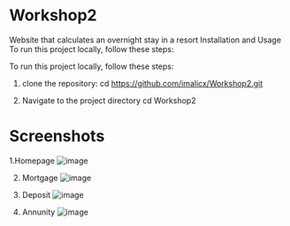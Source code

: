 # Workshop2
Website that calculates an overnight stay in a resort
Installation and Usage To run this project locally, follow these steps:

To run this project locally, follow these steps:

1. clone the repository:
cd https://github.com/imalicx/Workshop2.git

2. Navigate to the project directory
cd Workshop2
# Screenshots
1.Homepage
![image](https://github.com/imalicx/Workshop2/assets/130395112/53b4f60d-0eac-44d3-97b7-37eb83a11129)

2. Mortgage
![image](https://github.com/imalicx/Workshop2/assets/130395112/e3677494-3d8a-4416-baac-096f5d518832)

3. Deposit
![image](https://github.com/imalicx/Workshop2/assets/130395112/57ae4185-5559-47e8-b990-29ceb9ba5470)


4. Annunity
![image](https://github.com/imalicx/Workshop2/assets/130395112/fa70fe42-fd58-4833-ab02-e924cf89dd9e)
